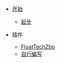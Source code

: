 * [开始](/zbp/README.md)

  * [起步](/zbp/start.md)

* 插件

  * [FloatTechZbp](/zbp/ft.md)
  * [自行编写](/zbp/diy.md)
